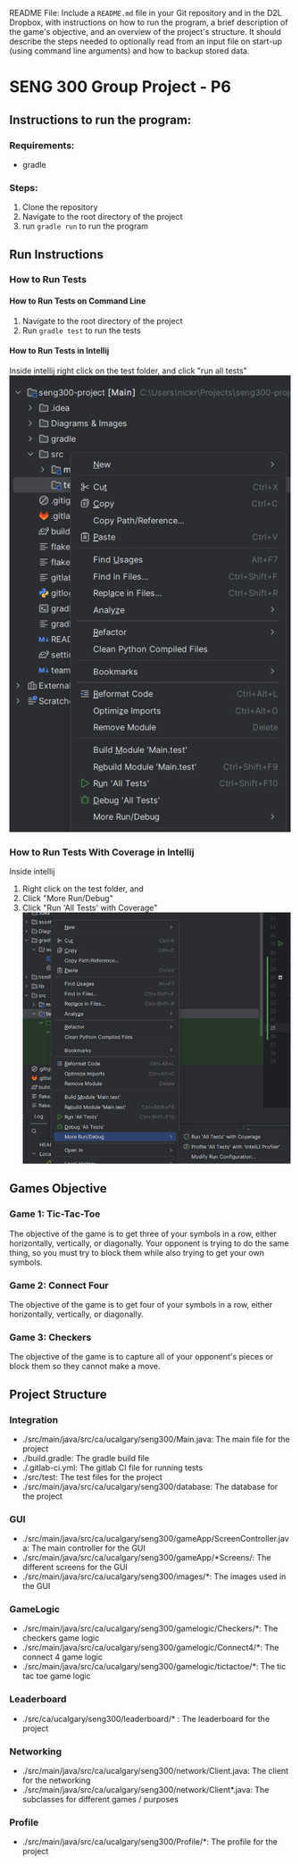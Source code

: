 README File: Include a `README.md` file in your Git repository and in the D2L Dropbox, with instructions on how
to run the program, a brief description of the game's objective, and an overview of the project's structure. It
should describe the steps needed to optionally read from an input file on start-up (using command line arguments)
and how to backup stored data.

# SENG 300 Group Project - P6
## Instructions to run the program:

### Requirements:
- gradle

### Steps:
1. Clone the repository
2. Navigate to the root directory of the project
3. run `gradle run` to run the program

## Run Instructions
### How to Run Tests

#### How to Run Tests on Command Line

1. Navigate to the root directory of the project
2. Run `gradle test` to run the tests

#### How to Run Tests in Intellij
Inside intellij right click on the test folder, and click "run all tests"
![assets/img.png](assets/img.png)

### How to Run Tests With Coverage in Intellij
Inside intellij
1. Right click on the test folder, and
2. Click "More Run/Debug"
3. Click "Run 'All Tests' with Coverage"
   ![img.png](assets/img2.png)

## Games Objective

### Game 1: Tic-Tac-Toe
The objective of the game is to get three of your symbols in a row, either horizontally, vertically, or diagonally.
Your opponent is trying to do the same thing, so you must try to block them while also trying to get your own symbols.

### Game 2: Connect Four
The objective of the game is to get four of your symbols in a row, either horizontally, vertically, or diagonally.


### Game 3: Checkers
The objective of the game is to capture all of your opponent's pieces or block them so they cannot make a move.

## Project Structure

### Integration
- ./src/main/java/src/ca/ucalgary/seng300/Main.java: The main file for the project
- ./build.gradle: The gradle build file
- ./.gitlab-ci.yml: The gitlab CI file for running tests
- ./src/test: The test files for the project
- ./src/main/java/src/ca/ucalgary/seng300/database: The database for the project

### GUI
- ./src/main/java/src/ca/ucalgary/seng300/gameApp/ScreenController.java: The main controller for the GUI
- ./src/main/java/src/ca/ucalgary/seng300/gameApp/*Screens/: The different screens for the GUI
- ./src/main/java/src/ca/ucalgary/seng300/images/*: The images used in the GUI


### GameLogic
- ./src/main/java/src/ca/ucalgary/seng300/gamelogic/Checkers/*: The checkers game logic
- ./src/main/java/src/ca/ucalgary/seng300/gamelogic/Connect4/*: The connect 4 game logic
- ./src/main/java/src/ca/ucalgary/seng300/gamelogic/tictactoe/*: The tic tac toe game logic

### Leaderboard
- ./src/ca/ucalgary/seng300/leaderboard/* : The leaderboard for the project

### Networking
- ./src/main/java/src/ca/ucalgary/seng300/network/Client.java: The client for the networking
- ./src/main/java/src/ca/ucalgary/seng300/network/Client*.java: The subclasses for different games / purposes

### Profile
- ./src/main/java/src/ca/ucalgary/seng300/Profile/*: The profile for the project
